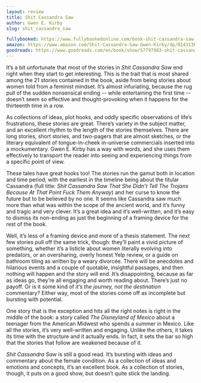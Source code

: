 ```yaml
---
layout: review
title: Shit Cassandra Saw
author: Gwen E. Kirby
slug: shit_cassandra_saw

fullybooked: https://www.fullybookedonline.com/book-shit-cassandra-saw-stories-paperback-by-gwen-e-kirby.html
amazon: https://www.amazon.com/Shit-Cassandra-Saw-Gwen-Kirby/dp/0143136623
goodreads: https://www.goodreads.com/en/book/show/57797983-shit-cassandra-saw
---
```


It’s a bit unfortunate that most of the stories in *Shit Cassandra Saw* end right when they start to get interesting. This is the trait that is most shared among the 21 stories contained in the book, aside from being stories about women told from a feminist mindset. It’s almost infuriating, because the rug pull of the sudden nonsensical ending -- while entertaining the first time -- doesn’t seem so effective and thought-provoking when it happens for the thirteenth time in a row.

As collections of ideas, plot hooks, and oddly specific observations of life’s frustrations, these stories are great. There’s variety in the subject matter, and an excellent rhythm to the length of the stories themselves. There are long stories, short stories, and two-pagers that are almost sketches, or the literary equivalent of tongue-in-cheek in-universe commercials inserted into a mockumentary. Gwen E. Kirby has a way with words, and she uses them effectively to transport the reader into seeing and experiencing things from a specific point of view.

These tales have great hooks too! The stories run the gamut both in location and time period, with the earliest in the timeline being about the titular Cassandra (full title: *Shit Cassandra Saw That She Didn’t Tell The Trojans Because At That Point Fuck Them Anyway*) and her curse to know the future but to be believed by no one. It seems like Cassandra saw much more than what was within the scope of the ancient world, and it’s funny and tragic and very clever. It’s a great idea and it’s well-written, and it’s easy to dismiss its non-ending as just the beginning of a framing device for the rest of the book.

Well, it’s less of a framing device and more of a thesis statement. The next few stories pull off the same trick, though: they’ll paint a vivid picture of something, whether it’s a listicle about women literally evolving into predators, or an oversharing, overly honest Yelp review, or a guide on bathroom tiling as written by a weary divorcée. There will be anecdotes and hilarious events and a couple of quotable, insightful passages, and then nothing will happen and the story will end. It’s disappointing, because as far as ideas go, they’re all engaging and worth reading about. There’s just no payoff. Or is it some kind of *it’s the journey, not the destination* commentary? Either way, most of the stories come off as incomplete but bursting with potential.

One story that is the exception and hits all the right notes is right in the middle of the book: a story called *The Disneyland of Mexico* about a teenager from the American Midwest who spends a summer in Mexico. Like all the stories, it’s very well-written and engaging. Unlike the others, it takes its time with the structure and it actually ends. In fact, it sets the bar so high that the stories that follow are weakened because of it.

*Shit Cassandra Saw* is still a good read. It’s bursting with ideas and commentary about the female condition. As a collection of ideas and emotions and concepts, it’s an excellent book. As a collection of stories, though, it puts on a good show, but doesn’t quite stick the landing.